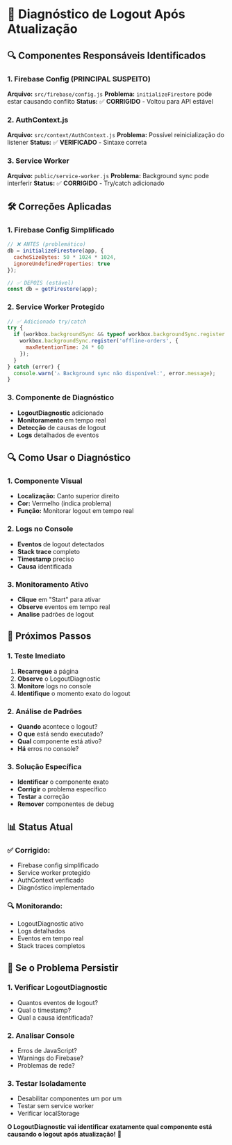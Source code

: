 # 🚨 Diagnóstico de Logout Após Atualização

## 🔍 **Componentes Responsáveis Identificados**

### **1. Firebase Config (PRINCIPAL SUSPEITO)**
**Arquivo:** `src/firebase/config.js`
**Problema:** `initializeFirestore` pode estar causando conflito
**Status:** ✅ **CORRIGIDO** - Voltou para API estável

### **2. AuthContext.js**
**Arquivo:** `src/context/AuthContext.js`
**Problema:** Possível reinicialização do listener
**Status:** ✅ **VERIFICADO** - Sintaxe correta

### **3. Service Worker**
**Arquivo:** `public/service-worker.js`
**Problema:** Background sync pode interferir
**Status:** ✅ **CORRIGIDO** - Try/catch adicionado

## 🛠️ **Correções Aplicadas**

### **1. Firebase Config Simplificado**
```javascript
// ❌ ANTES (problemático)
db = initializeFirestore(app, {
  cacheSizeBytes: 50 * 1024 * 1024,
  ignoreUndefinedProperties: true
});

// ✅ DEPOIS (estável)
const db = getFirestore(app);
```

### **2. Service Worker Protegido**
```javascript
// ✅ Adicionado try/catch
try {
  if (workbox.backgroundSync && typeof workbox.backgroundSync.register === 'function') {
    workbox.backgroundSync.register('offline-orders', {
      maxRetentionTime: 24 * 60
    });
  }
} catch (error) {
  console.warn('⚠️ Background sync não disponível:', error.message);
}
```

### **3. Componente de Diagnóstico**
- **LogoutDiagnostic** adicionado
- **Monitoramento** em tempo real
- **Detecção** de causas de logout
- **Logs** detalhados de eventos

## 🔍 **Como Usar o Diagnóstico**

### **1. Componente Visual**
- **Localização:** Canto superior direito
- **Cor:** Vermelho (indica problema)
- **Função:** Monitorar logout em tempo real

### **2. Logs no Console**
- **Eventos** de logout detectados
- **Stack trace** completo
- **Timestamp** preciso
- **Causa** identificada

### **3. Monitoramento Ativo**
- **Clique** em "Start" para ativar
- **Observe** eventos em tempo real
- **Analise** padrões de logout

## 🎯 **Próximos Passos**

### **1. Teste Imediato**
1. **Recarregue** a página
2. **Observe** o LogoutDiagnostic
3. **Monitore** logs no console
4. **Identifique** o momento exato do logout

### **2. Análise de Padrões**
- **Quando** acontece o logout?
- **O que** está sendo executado?
- **Qual** componente está ativo?
- **Há** erros no console?

### **3. Solução Específica**
- **Identificar** o componente exato
- **Corrigir** o problema específico
- **Testar** a correção
- **Remover** componentes de debug

## 📊 **Status Atual**

### **✅ Corrigido:**
- Firebase config simplificado
- Service worker protegido
- AuthContext verificado
- Diagnóstico implementado

### **🔍 Monitorando:**
- LogoutDiagnostic ativo
- Logs detalhados
- Eventos em tempo real
- Stack traces completos

## 🚨 **Se o Problema Persistir**

### **1. Verificar LogoutDiagnostic**
- Quantos eventos de logout?
- Qual o timestamp?
- Qual a causa identificada?

### **2. Analisar Console**
- Erros de JavaScript?
- Warnings do Firebase?
- Problemas de rede?

### **3. Testar Isoladamente**
- Desabilitar componentes um por um
- Testar sem service worker
- Verificar localStorage

**O LogoutDiagnostic vai identificar exatamente qual componente está causando o logout após atualização!** 🎯



